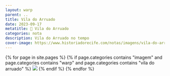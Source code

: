 ```yaml
---
layout: warp
parent: ..
title: Vila do Arruado
date: 2023-09-17
metatitle: 🏡 Vila do Arruado
categories: nota
description: Vila do Arruado no tempo
cover-image: https://www.historiadorecife.com/notas/imagens/vila-do-arruado-2020.jpg
---
```


{% for page in site.pages %}
{% if page.categories contains "imagem" and page.categories contains "warp" and page.categories contains "vila do arruado" %}
<img src="/notas/imagens/{{ page.title }}.jpg" />
{% endif %}
{% endfor %}